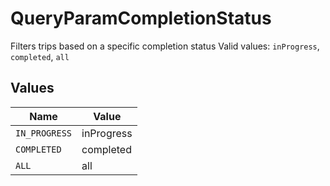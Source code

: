 # QueryParamCompletionStatus

Filters trips based on a specific completion status  Valid values: `inProgress`, `completed`, `all`


## Values

| Name          | Value         |
| ------------- | ------------- |
| `IN_PROGRESS` | inProgress    |
| `COMPLETED`   | completed     |
| `ALL`         | all           |